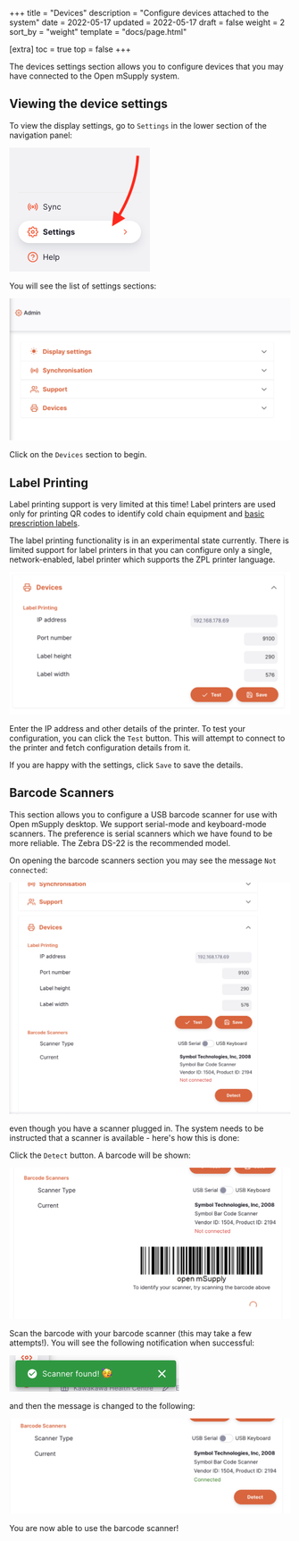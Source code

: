 +++
title = "Devices"
description = "Configure devices attached to the system"
date = 2022-05-17
updated = 2022-05-17
draft = false
weight = 2
sort_by = "weight"
template = "docs/page.html"

[extra]
toc = true
top = false
+++

The devices settings section allows you to configure devices that you may have connected to the Open mSupply system.

## Viewing the device settings

To view the display settings, go to `Settings` in the lower section of the navigation panel:

![Admin: nav](images/admin_nav.png)

You will see the list of settings sections:

![Admin: collapsed](images/admin_collapsed.png)

Click on the `Devices` section to begin.

## Label Printing

<div class="note">Label printing support is very limited at this time! Label printers are used only for printing QR codes to identify cold chain equipment and <a href="/docs/dispensary/prescriptions/#printing-labels">basic prescription labels</a>.</div>

The label printing functionality is in an experimental state currently. There is limited support for label printers in that you can configure only a single, network-enabled, label printer which supports the ZPL printer language.

![Label Printing](images/devices_label_printing.png)

Enter the IP address and other details of the printer. To test your configuration, you can click the `Test` button. This will attempt to connect to the printer and fetch configuration details from it.

If you are happy with the settings, click `Save` to save the details.

## Barcode Scanners

This section allows you to configure a USB barcode scanner for use with Open mSupply desktop.
We support serial-mode and keyboard-mode scanners. The preference is serial scanners which we have found to be more reliable. The Zebra DS-22 is the recommended model.

On opening the barcode scanners section you may see the message `Not connected`:

![Barcode scanner](images/devices_scanner_not_connected.png)

even though you have a scanner plugged in. The system needs to be instructed that a scanner is available - here's how this is done:

Click the `Detect` button. A barcode will be shown:

![Barcode scanner](images/devices_scanner_barcode.png)

Scan the barcode with your barcode scanner (this may take a few attempts!). You will see the following notification when successful:

![Barcode scanner](images/devices_scanner_found.png)

and then the message is changed to the following:

![Barcode scanner](images/devices_scanner_connected.png)

You are now able to use the barcode scanner!

